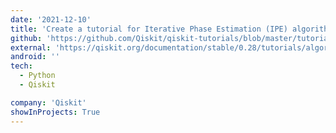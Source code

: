 ```yaml
---
date: '2021-12-10'
title: 'Create a tutorial for Iterative Phase Estimation (IPE) algorithm'
github: 'https://github.com/Qiskit/qiskit-tutorials/blob/master/tutorials/algorithms/09_IQPE.ipynb'
external: 'https://qiskit.org/documentation/stable/0.28/tutorials/algorithms/09_IQPE.html'
android: ''
tech:
  - Python
  - Qiskit

company: 'Qiskit'
showInProjects: True
---
```

